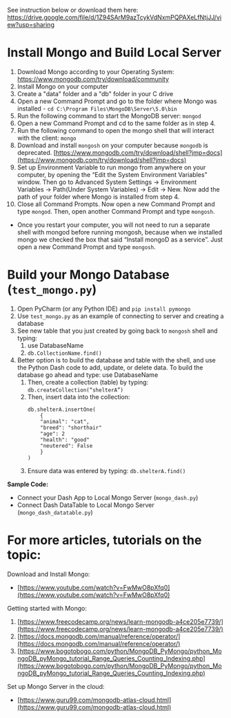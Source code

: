 See instruction below or download them here: 
https://drive.google.com/file/d/1Z94SArM9azTcykVdNxmPQPAXeLfNtjJJ/view?usp=sharing
# Install Mongo and Build Local Server

1.	Download Mongo according to your Operating System: [https://www.mongodb.com/try/download/community ](https://www.mongodb.com/try/download/community)
2.	Install Mongo on your computer
3.	Create a "data" folder and a "db" folder in your C drive
4.	Open a new Command Prompt and go to the folder where Mongo was installed - `cd C:\Program Files\MongoDB\Server\5.0\bin`
5.	Run the following command to start the MongoDB server: `mongod`
6.	Open a new Command Prompt and cd to the same folder as in step 4.
7.	Run the following command to open the mongo shell that will interact with the client: `mongo`
8.	Download and install `mongosh` on your computer because `mongodb` is deprecated. [https://www.mongodb.com/try/download/shell?jmp=docs](https://www.mongodb.com/try/download/shell?jmp=docs)
9.	Set up Environment Variable to run mongo from anywhere on your computer, by opening the “Edit the System Environment Variables” window. Then go to Advanced System Settings -> Environment Variables -> Path(Under System Variables) -> Edit -> New. Now add the path of your folder where Mongo is installed from step 4.
10.	Close all Command Prompts. Now open a new Command Prompt and type `mongod`. Then, open another Command Prompt and type `mongosh`.
* Once you restart your computer, you will not need to run a separate shell 
with mongod before running mongosh, because when we installed mongo we checked the box that said “Install mongoD as a service”. Just open a new Command Prompt and type `mongosh`.

# Build your Mongo Database (`test_mongo.py`)

1. Open PyCharm (or any Python IDE) and `pip install pymongo`
1. Use `test_mongo.py` as an example of connecting to server and creating a database
1. See new table that you just created by going back to `mongosh` shell and typing: 
    1. use DatabaseName
    1. `db.CollectionName.find()`
1. Better option is to build the database and table with the shell, and use the Python Dash code  to add, update, or delete data. To build the database go ahead and type: use DatabaseName
    1. Then, create a collection (table) by typing: `db.createCollection(“shelterA”)`
    1. Then, insert data into the collection:
        ```
        db.shelterA.insertOne(
            {
            "animal": "cat", 
            "breed": "shorthair"
            "age": 2
            "health": "good"
            "neutered": False
            }
        )
        ```
    1. Ensure data was entered by typing: `db.shelterA.find()`

**Sample Code:**
* Connect your Dash App to Local Mongo Server (`mongo_dash.py`)
* Connect Dash DataTable to Local Mongo Server (`mongo_dash_datatable.py`)

# For more articles, tutorials on the topic:

Download and Install Mongo: 
* [https://www.youtube.com/watch?v=FwMwO8pXfq0](https://www.youtube.com/watch?v=FwMwO8pXfq0)

Getting started with Mongo: 
1. [https://www.freecodecamp.org/news/learn-mongodb-a4ce205e7739/](https://www.freecodecamp.org/news/learn-mongodb-a4ce205e7739/)
1. [https://docs.mongodb.com/manual/reference/operator/](https://docs.mongodb.com/manual/reference/operator/)
1. [https://www.bogotobogo.com/python/MongoDB_PyMongo/python_MongoDB_pyMongo_tutorial_Range_Queries_Counting_Indexing.php](https://www.bogotobogo.com/python/MongoDB_PyMongo/python_MongoDB_pyMongo_tutorial_Range_Queries_Counting_Indexing.php)

Set up Mongo Server in the cloud:
* [https://www.guru99.com/mongodb-atlas-cloud.html](https://www.guru99.com/mongodb-atlas-cloud.html)
